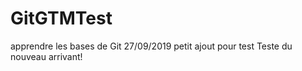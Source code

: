 # GitGTMTest
apprendre les bases de Git 27/09/2019
petit ajout pour test
Teste du nouveau arrivant!
